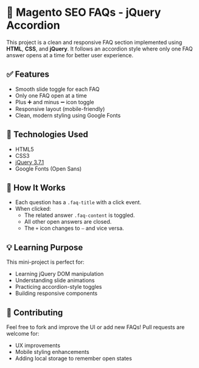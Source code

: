# 📘 Magento SEO FAQs - jQuery Accordion

This project is a clean and responsive FAQ section implemented using **HTML**, **CSS**, and **jQuery**. It follows an accordion style where only one FAQ answer opens at a time for better user experience.

## ✅ Features

- Smooth slide toggle for each FAQ
- Only one FAQ open at a time
- Plus ➕ and minus ➖ icon toggle
- Responsive layout (mobile-friendly)
- Clean, modern styling using Google Fonts

## 🔧 Technologies Used

- HTML5
- CSS3
- [jQuery 3.7.1](https://jquery.com/)
- Google Fonts (Open Sans)

## 🧠 How It Works

- Each question has a `.faq-title` with a click event.
- When clicked:
  - The related answer `.faq-content` is toggled.
  - All other open answers are closed.
  - The `+` icon changes to `–` and vice versa.

## 💡 Learning Purpose

This mini-project is perfect for:

- Learning jQuery DOM manipulation
- Understanding slide animations
- Practicing accordion-style toggles
- Building responsive components

## 🤝 Contributing

Feel free to fork and improve the UI or add new FAQs! Pull requests are welcome for:

- UX improvements
- Mobile styling enhancements
- Adding local storage to remember open states
